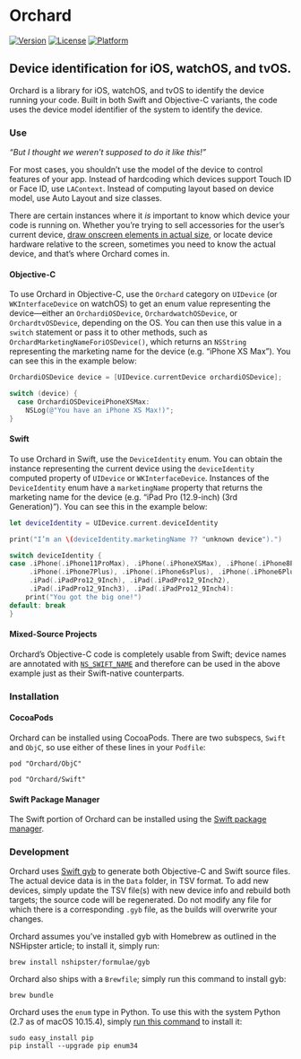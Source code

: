 #  Orchard

[![Version](https://img.shields.io/cocoapods/v/Orchard.svg?style=flat)](https://cocoapods.org/pods/Orchard)
[![License](https://img.shields.io/cocoapods/l/Orchard.svg?style=flat)](https://github.com/detroit-labs/Orchard/blob/master/LICENSE)
[![Platform](https://img.shields.io/cocoapods/p/Orchard.svg?style=flat)](https://github.com/detroit-labs/Orchard)

## Device identification for iOS, watchOS, and tvOS.

Orchard is a library for iOS, watchOS, and tvOS to identify the device running
your code. Built in both Swift and Objective-C variants, the code uses the
device model identifier of the system to identify the device.

### Use

_“But I thought we weren’t supposed to do it like this!”_

For most cases, you shouldn’t use the model of the device to control features of
your app. Instead of hardcoding which devices support Touch ID or Face ID, use
`LAContext`. Instead of computing layout based on device model, use Auto Layout
and size classes.

There are certain instances where it _is_ important to know which device your
code is running on. Whether you’re trying to sell accessories for the user’s
current device, [draw onscreen elements in actual size][1], or locate device
hardware relative to the screen, sometimes you need to know the actual device,
and that’s where Orchard comes in.

[1]: https://github.com/detroit-labs/IRLSize

#### Objective-C

To use Orchard in Objective-C, use the `Orchard` category on `UIDevice` (or
`WKInterfaceDevice` on watchOS) to get an enum value representing the
device—either an `OrchardiOSDevice`, `OrchardwatchOSDevice`, or
`OrchardtvOSDevice`, depending on the OS. You can then use this value in a
`switch` statement or pass it to other methods, such as
`OrchardMarketingNameForiOSDevice()`, which returns an `NSString` representing
the marketing name for the device (e.g. “iPhone XS Max”). You can see this in
the example below:

```Objective-C
OrchardiOSDevice device = [UIDevice.currentDevice orchardiOSDevice];

switch (device) {
  case OrchardiOSDeviceiPhoneXSMax:
    NSLog(@"You have an iPhone XS Max!)";
}
```

#### Swift

To use Orchard in Swift, use the `DeviceIdentity` enum. You can obtain the
instance representing the current device using the `deviceIdentity` computed
property of `UIDevice` or `WKInterfaceDevice`. Instances of the `DeviceIdentity`
enum have a `marketingName` property that returns the marketing name for the
device (e.g. “iPad Pro (12.9-inch) (3rd Generation)”). You can see this in the
example below:

```Swift
let deviceIdentity = UIDevice.current.deviceIdentity

print("I’m an \(deviceIdentity.marketingName ?? "unknown device").")

switch deviceIdentity {
case .iPhone(.iPhone11ProMax), .iPhone(.iPhoneXSMax), .iPhone(.iPhone8Plus),
     .iPhone(.iPhone7Plus), .iPhone(.iPhone6sPlus), .iPhone(.iPhone6Plus),
     .iPad(.iPadPro12_9Inch), .iPad(.iPadPro12_9Inch2),
     .iPad(.iPadPro12_9Inch3), .iPad(.iPadPro12_9Inch4):
    print("You got the big one!")
default: break
}
```

#### Mixed-Source Projects

Orchard’s Objective-C code is completely usable from Swift; device names are
annotated with [`NS_SWIFT_NAME`][2] and therefore can be used in the above
example just as their Swift-native counterparts.

[2]: https://developer.apple.com/documentation/swift/objective-c_and_c_code_customization/renaming_objective-c_apis_for_swift

### Installation

#### CocoaPods

Orchard can be installed using CocoaPods. There are two subspecs, `Swift` and
`ObjC`, so use either of these lines in your `Podfile`:

`pod "Orchard/ObjC"`

`pod "Orchard/Swift"`

#### Swift Package Manager

The Swift portion of Orchard can be installed using the
[Swift package manager][3].

[3]: https://swift.org/package-manager/

### Development

Orchard uses [Swift gyb][4] to generate both Objective-C and Swift source files.
The actual device data is in the `Data` folder, in TSV format. To add new
devices, simply update the TSV file(s) with new device info and rebuild both
targets; the source code will be regenerated. Do not modify any file for which
there is a corresponding `.gyb` file, as the builds will overwrite your changes.

Orchard assumes you’ve installed gyb with Homebrew as outlined in the NSHipster
article; to install it, simply run:

```Shell
brew install nshipster/formulae/gyb
```

Orchard also ships with a `Brewfile`; simply run this command to install gyb:

```Shell
brew bundle
```

Orchard uses the `enum` type in Python. To use this with the system Python (2.7
as of macOS 10.15.4), simply [run this command][5] to install it:

```Shell
sudo easy_install pip
pip install --upgrade pip enum34
```

[4]: https://nshipster.com/swift-gyb/
[5]: https://stackoverflow.com/questions/26828206/importerror-no-module-named-enum
